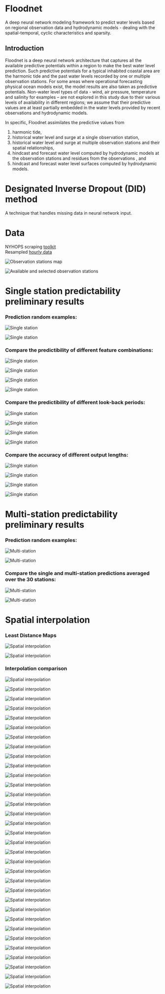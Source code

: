 # Floodnet
A deep neural network modeling framework to predict water levels based on regional observation data and hydrodynamic models - dealing with the spatial-temporal, cyclic characteristics and sparsity.  

## Introduction
Floodnet is a deep neural network architecture that captures all the available predictive potentials within a region to make the best water level prediction. Such predictive potentials for a typical inhabited coastal area are the harmonic tide and the past water levels recorded by one or multiple observation stations. For some areas where operational forecasting physical ocean models exist, the model results are also taken as predictive potentials. Non-water level types of data - wind, air pressure, temperature and salinity for examples – are not explored in this study due to their various levels of availability in different regions; we assume that their predictive values are at least partially embedded in the water levels provided by recent observations and hydrodynamic models.   

In specific, Floodnet assimilates the predictive values from 
1) harmonic tide,  
2) historical water level and surge at a single observation station,  
3) historical water level and surge at multiple observation stations and their spatial relationships,  
4) hindcast and forecast water level computed by hydrodynamic models at the observation stations and residues from the observations , and  
5) hindcast and forecast water level surfaces computed by hydrodynamic models.

# Designated Inverse Dropout (DID) method
A technique that handles missing data in neural network input.  

# Data
NYHOPS scraping [toolkit](https://github.com/larryyin/floodnet/raw/master/tools/scrapeNYHOPS.tar.gz "NYHOPS scraping toolkit")  
Resampled [hourly data](https://github.com/larryyin/floodnet/tree/master/data "NYHOPS hourly data")  

![Observation stations map](https://github.com/larryyin/floodnet/blob/master/img/02_map_obs_stations.png "Observation stations map")

![Available and selected observation stations](https://github.com/larryyin/floodnet/blob/master/img/00b_available_selected_obs.png "Available and selected observation stations")

# Single station predictability preliminary results
### Prediction random examples:
![Single station](https://github.com/larryyin/floodnet/blob/master/tests/24_6_obs_The_Battery_NY/check.png "Single station")  

![Single station](https://github.com/larryyin/floodnet/blob/master/tests/72_24_sur_tidall_Bergen_Point_West_Reach_NY/check.png "Single station")

### Compare the predictibility of different feature combinations:
![Single station](https://github.com/larryyin/floodnet/blob/master/img/rmse_compare_xylen_FEATURE/rmse_compare_24_6_allstations.png "Single station")

![Single station](https://github.com/larryyin/floodnet/blob/master/img/rmse_compare_xylen_FEATURE/rmse_compare_48_12_allstations.png "Single station")

![Single station](https://github.com/larryyin/floodnet/blob/master/img/rmse_compare_xylen_FEATURE/rmse_compare_72_24_allstations.png "Single station")

![Single station](https://github.com/larryyin/floodnet/blob/master/img/rmse_compare_xylen_FEATURE/rmse_compare_96_24_allstations.png "Single station")

### Compare the predictibility of different look-back periods:
![Single station](https://github.com/larryyin/floodnet/blob/master/img/rmse_compare_feature_y_XLEN/rmse_compare_6_allx_allstations.png "Single station")

![Single station](https://github.com/larryyin/floodnet/blob/master/img/rmse_compare_feature_y_XLEN/rmse_compare_12_allx_allstations.png "Single station")

![Single station](https://github.com/larryyin/floodnet/blob/master/img/rmse_compare_feature_y_XLEN/rmse_compare_18_allx_allstations.png "Single station")

![Single station](https://github.com/larryyin/floodnet/blob/master/img/rmse_compare_feature_y_XLEN/rmse_compare_24_allx_allstations.png "Single station")

### Compare the accuracy of different output lengths:
![Single station](https://github.com/larryyin/floodnet/blob/master/img/rmse_compare_feature_x_YLEN/rmse_compare_24_ally_allstations.png "Single station")

![Single station](https://github.com/larryyin/floodnet/blob/master/img/rmse_compare_feature_x_YLEN/rmse_compare_48_ally_allstations.png "Single station")

![Single station](https://github.com/larryyin/floodnet/blob/master/img/rmse_compare_feature_x_YLEN/rmse_compare_72_ally_allstations.png "Single station")

![Single station](https://github.com/larryyin/floodnet/blob/master/img/rmse_compare_feature_x_YLEN/rmse_compare_96_ally_allstations.png "Single station")

# Multi-station predictability preliminary results
### Prediction random examples:  
![Multi-station](https://github.com/larryyin/floodnet/blob/master/tests/multi/24_6_sur_tidall_Kings_Point_NY/check.png "Multi-station") 

![Multi-station](https://github.com/larryyin/floodnet/blob/master/tests/multi/72_24_sur_tidall_Kings_Point_NY/check.png "Multi-station")  
### Compare the single and multi-station predictions averaged over the 30 stations:  
![Multi-station](https://github.com/larryyin/floodnet/blob/master/img/sm_compare/rmse_compare_24_6_allstations.png "Multi-station")  

![Multi-station](https://github.com/larryyin/floodnet/blob/master/img/sm_compare/rmse_compare_72_24_allstations.png "Multi-station")  

# Spatial interpolation

### Least Distance Maps
![Spatial interpolation](https://github.com/larryyin/floodnet/blob/master/img/station_rank.png "Spatial interpolation")

![Spatial interpolation](https://github.com/larryyin/floodnet/blob/master/img/leastdistmaps.png "Spatial interpolation")

### Interpolation comparison
![Spatial interpolation](https://github.com/larryyin/floodnet/blob/master/img/interp/all_all.png "Spatial interpolation")

![Spatial interpolation](https://github.com/larryyin/floodnet/blob/master/img/interp/all_m0.png "Spatial interpolation")

![Spatial interpolation](https://github.com/larryyin/floodnet/blob/master/img/interp/all_m0p.png "Spatial interpolation")

![Spatial interpolation](https://github.com/larryyin/floodnet/blob/master/img/interp/sin_00.png "Spatial interpolation")

![Spatial interpolation](https://github.com/larryyin/floodnet/blob/master/img/interp/sin_01.png "Spatial interpolation")

![Spatial interpolation](https://github.com/larryyin/floodnet/blob/master/img/interp/sin_02.png "Spatial interpolation")

![Spatial interpolation](https://github.com/larryyin/floodnet/blob/master/img/interp/sin_03.png "Spatial interpolation")

![Spatial interpolation](https://github.com/larryyin/floodnet/blob/master/img/interp/sin_04.png "Spatial interpolation")

![Spatial interpolation](https://github.com/larryyin/floodnet/blob/master/img/interp/sin_05.png "Spatial interpolation")

![Spatial interpolation](https://github.com/larryyin/floodnet/blob/master/img/interp/sin_06.png "Spatial interpolation")

![Spatial interpolation](https://github.com/larryyin/floodnet/blob/master/img/interp/sin_07.png "Spatial interpolation")

![Spatial interpolation](https://github.com/larryyin/floodnet/blob/master/img/interp/sin_08.png "Spatial interpolation")

![Spatial interpolation](https://github.com/larryyin/floodnet/blob/master/img/interp/sin_09.png "Spatial interpolation")

![Spatial interpolation](https://github.com/larryyin/floodnet/blob/master/img/interp/sin_10.png "Spatial interpolation")

![Spatial interpolation](https://github.com/larryyin/floodnet/blob/master/img/interp/sin_11.png "Spatial interpolation")

![Spatial interpolation](https://github.com/larryyin/floodnet/blob/master/img/interp/sin_12.png "Spatial interpolation")

![Spatial interpolation](https://github.com/larryyin/floodnet/blob/master/img/interp/sin_13.png "Spatial interpolation")

![Spatial interpolation](https://github.com/larryyin/floodnet/blob/master/img/interp/sin_14.png "Spatial interpolation")

![Spatial interpolation](https://github.com/larryyin/floodnet/blob/master/img/interp/sin_15.png "Spatial interpolation")

![Spatial interpolation](https://github.com/larryyin/floodnet/blob/master/img/interp/sin_16.png "Spatial interpolation")

![Spatial interpolation](https://github.com/larryyin/floodnet/blob/master/img/interp/sin_17.png "Spatial interpolation")

![Spatial interpolation](https://github.com/larryyin/floodnet/blob/master/img/interp/sin_18.png "Spatial interpolation")

![Spatial interpolation](https://github.com/larryyin/floodnet/blob/master/img/interp/sin_19.png "Spatial interpolation")

![Spatial interpolation](https://github.com/larryyin/floodnet/blob/master/img/interp/sin_20.png "Spatial interpolation")

![Spatial interpolation](https://github.com/larryyin/floodnet/blob/master/img/interp/sin_21.png "Spatial interpolation")

![Spatial interpolation](https://github.com/larryyin/floodnet/blob/master/img/interp/sin_22.png "Spatial interpolation")

![Spatial interpolation](https://github.com/larryyin/floodnet/blob/master/img/interp/sin_23.png "Spatial interpolation")

![Spatial interpolation](https://github.com/larryyin/floodnet/blob/master/img/interp/sin_24.png "Spatial interpolation")

![Spatial interpolation](https://github.com/larryyin/floodnet/blob/master/img/interp/sin_25.png "Spatial interpolation")

![Spatial interpolation](https://github.com/larryyin/floodnet/blob/master/img/interp/sin_26.png "Spatial interpolation")

![Spatial interpolation](https://github.com/larryyin/floodnet/blob/master/img/interp/sin_27.png "Spatial interpolation")

![Spatial interpolation](https://github.com/larryyin/floodnet/blob/master/img/interp/sin_28.png "Spatial interpolation")

![Spatial interpolation](https://github.com/larryyin/floodnet/blob/master/img/interp/sin_29.png "Spatial interpolation")

